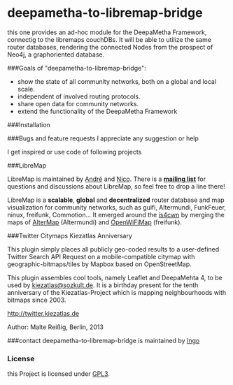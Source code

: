 deepametha-to-libremap-bridge
=============================

this one provides an ad-hoc module for the DeepaMetha Framework, connectig to the libremaps couchDBs.
It will be able to utilize the same router databases, rendering the connected Nodes from the prospect of Neo4j, a graphoriented database.

###Goals of "deepametha-to-libremap-bridge":
* show the state of all community networks, both on a global and local scale.
* independent of involved routing protocols.
* share open data for community networks.
* extend the functionality of the DeepaMetha Framework


###Installation


###Bugs and feature requests
I appreciate any suggestion or help 

I get inspired or use code of following projects

###LibreMap

LibreMap is maintained by [André](https://github.com/andrenarchy) and [Nico](https://github.com/nicoechaniz). There is a **[mailing list](http://lists.libremap.net/mailman/listinfo/discussion)** for questions and discussions about LibreMap, so feel free to drop a line there!

LibreMap is a **scalable**, **global** and **decentralized** router database and map visualization for community networks, such as guifi, Altermundi, FunkFeuer, ninux, freifunk, Commotion... It emerged around the [is4cwn](http://2013.wirelesssummit.org/) by merging the maps of [AlterMap](https://colectivo.altermundi.net/projects/altermap) (Altermundi) and [OpenWiFiMap](https://github.com/freifunk/openwifimap-html5) (freifunk).

###Twitter Citymaps Kiezatlas Anniversary

This plugin simply places all publicly geo-coded results to a user-defined Twitter Search API Request on a mobile-compatible citymap with geographic-bitmaps/tiles by Mapbox based on OpenStreetMap.

This plugin assembles cool tools, namely Leaflet and DeepaMehta 4, to be used by kiezatlas@sozkult.de. It is a birthday present for the tenth anniversary of the Kiezatlas-Project which is mapping neighbourhoods with bitmaps since 2003.

http://twitter.kiezatlas.de

Author: Malte Reißig, Berlin, 2013


###contact
deepametha-to-libremap-bridge is maintained by [Ingo](https://github.com/IngoGaucho)

### License

this Project is licensed under [GPL3](LICENSE).

